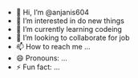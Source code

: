 - 👋 Hi, I’m @anjanis604
- 👀 I’m interested in do new things
- 🌱 I’m currently learning codeing
- 💞️ I’m looking to collaborate for job
- 📫 How to reach me ...
- 😄 Pronouns: ...
- ⚡ Fun fact: ...

<!---
anjanis604/anjanis604 is a ✨ special ✨ repository because its `README.md` (this file) appears on your GitHub profile.
You can click the Preview link to take a look at your changes.
--->
